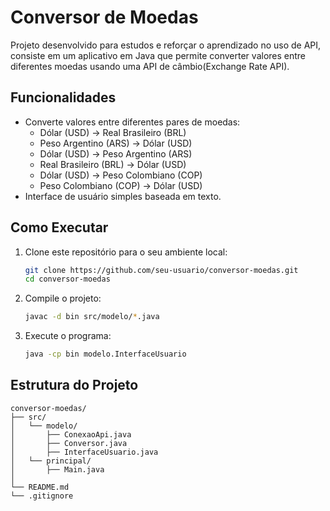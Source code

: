 # Conversor de Moedas

Projeto desenvolvido para estudos e reforçar o aprendizado no uso de API, consiste em um aplicativo em Java que permite converter valores entre diferentes moedas usando uma API de câmbio(Exchange Rate API).

## Funcionalidades

- Converte valores entre diferentes pares de moedas:
  - Dólar (USD) → Real Brasileiro (BRL)
  - Peso Argentino (ARS) → Dólar (USD)
  - Dólar (USD) → Peso Argentino (ARS)
  - Real Brasileiro (BRL) → Dólar (USD)
  - Dólar (USD) → Peso Colombiano (COP)
  - Peso Colombiano (COP) → Dólar (USD)
- Interface de usuário simples baseada em texto.

## Como Executar

1. Clone este repositório para o seu ambiente local:
    ```sh
    git clone https://github.com/seu-usuario/conversor-moedas.git
    cd conversor-moedas
    ```

2. Compile o projeto:
    ```sh
    javac -d bin src/modelo/*.java
    ```

3. Execute o programa:
    ```sh
    java -cp bin modelo.InterfaceUsuario
    ```

## Estrutura do Projeto

```plaintext
conversor-moedas/
├── src/
│   └── modelo/
│       ├── ConexaoApi.java
│       ├── Conversor.java
│       ├── InterfaceUsuario.java
│   └── principal/
│       ├── Main.java
│
└── README.md
└── .gitignore
